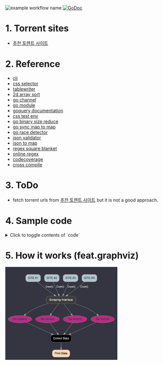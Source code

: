 ![example workflow name](https://github.com/daite/angel/workflows/Go/badge.svg)
 [![GoDoc](https://godoc.org/github.com/daite/angel?status.png)](http://godoc.org/github.com/daite/angel)
# 1. Torrent sites
* [추천 토렌트 사이트](http://jaewook.net/archives/2613)
# 2. Reference
* [cli](https://github.com/urfave/cli/blob/master/docs/v2/manual.md)
* [css selector](https://www.w3schools.com/cssref/css_selectors.asp)
* [tablewriter](https://github.com/olekukonko/tablewriter)
* [2d array sort](https://stackoverflow.com/questions/42629541/go-lang-sort-a-2d-array)
* [go channel](https://tour.golang.org/concurrency/4)
* [go module](https://blog.golang.org/using-go-modules)
* [goquery documentation](https://pkg.go.dev/github.com/PuerkitoBio/goquery)
* [css test env](https://try.jsoup.org/)
* [go binary size reduce](https://stackoverflow.com/questions/3861634/how-to-reduce-compiled-file-size)
* [go sync map to map](https://stackoverflow.com/questions/58995416/how-to-pretty-print-the-contents-of-a-sync-map)
* [go race detector](https://golang.org/doc/articles/race_detector.html)
* [json validator](https://jsonformatter.curiousconcept.com/)
* [json to map](https://gist.github.com/cuixin/f10cea0f8639454acdfbc0c9cdced764)
* [regex square blanket](https://stackoverflow.com/questions/928072/whats-the-regular-expression-that-matches-a-square-bracket)
* [online regex](https://regex101.com/)
* [codecoverage](https://codecov.io/gh/daite/)
* [cross compile](https://www.digitalocean.com/community/tutorials/how-to-build-go-executables-for-multiple-platforms-on-ubuntu-16-04)
# 3. ToDo
 - fetch torrent urls from [추천 토렌트 사이트](http://jaewook.net/archives/2613) but it is not a good approach.
# 4. Sample code
<details>
<summary>Click to toggle contents of `code`</summary>

```go
// Function to update the URL with a maximum number of retries
func updateTorrentURL(key string, url string, maxRetries int, wg *sync.WaitGroup, resultChan chan<- struct {
	key string
	url string
}) {
	defer wg.Done()
	for i := 0; i < maxRetries; i++ {
		if checkURL(url) {
			resultChan <- struct {
				key string
				url string
			}{key, url}
			return
		}
		url = incrementURL(url)
	}
	resultChan <- struct {
		key string
		url string
	}{key, ""} // Indicate failure with an empty string
}
```
</details>

# 5. How it works (feat.graphviz)
<img src="https://github.com/daite/angel/blob/main/resources/concept.png" width=70% height=70%>
